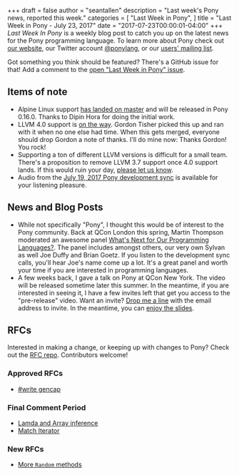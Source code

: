 +++
draft = false
author = "seantallen"
description = "Last week's Pony news, reported this week."
categories = [
    "Last Week in Pony",
]
title = "Last Week in Pony - July 23, 2017"
date = "2017-07-23T00:00:01-04:00"
+++
_Last Week In Pony_ is a weekly blog post to catch you up on the latest news for the Pony programming language. To learn more about Pony check out [our website](ponylang.io), our Twitter account [@ponylang](https://twitter.com/ponylang), or our [users' mailing list](https://pony.groups.io/g/user). 

Got something you think should be featured? There's a GitHub issue for that! Add a comment to the [open "Last Week in Pony" issue](https://github.com/ponylang/ponylang.github.io/issues?q=is%3Aissue+is%3Aopen+label%3Alast-week-in-pony).
<!--more-->


## Items of note

- Alpine Linux support [has landed on master](https://github.com/ponylang/ponyc/pull/1844) and will be released in Pony 0.16.0. Thanks to Dipin Hora for doing the initial work.
- LLVM 4.0 support is [on the way](https://github.com/ponylang/ponyc/pull/2061). Gordon Tisher picked this up and ran with it when no one else had time. When this gets merged, everyone should drop Gordon a note of thanks. I'll do mine now: Thanks Gordon! You rock!
- Supporting a ton of different LLVM versions is difficult for a small team. There's a proposition to remove LLVM 3.7 support once 4.0 support lands. If this would ruin your day, [please let us know](https://github.com/ponylang/ponyc/issues/2063).
- Audio from the [July 19, 2017 Pony development sync](https://pony.groups.io/g/dev/files/Pony%20Sync/July%2019,%202017) is available for your listening pleasure. 

## News and Blog Posts
  
- While not specifically "Pony", I thought this would be of interest to the Pony community. Back at QCon London this spring, Martin Thompson moderated an awesome panel [What's Next for Our Programming Languages?](https://www.infoq.com/presentations/panel-languages-future?utm_source=twitter&utm_medium=link&utm_campaign=calendar). The panel includes amongst others, our very own Sylvan as well Joe Duffy and Brian Goetz. If you listen to the development sync calls, you'll hear Joe's name come up a lot. It's a great panel and worth your time if you are interested in programming languages.
- A few weeks back, I gave a talk on Pony at QCon New York. The video will be released sometime later this summer. In the meantime, if you are interested in seeing it, I have a few invites left that get you access to the "pre-release" video. Want an invite? [Drop me a line](mailto:sean@monkeysnatchbanana.com) with the email address to invite. In the meantime, you can [enjoy the slides](https://speakerdeck.com/seantallen/pony-how-i-learned-to-stop-worrying-and-embrace-an-unproven-technology).

## RFCs

Interested in making a change, or keeping up with changes to Pony? Check out the [RFC repo](https://github.com/ponylang/rfcs). Contributors welcome!

### Approved RFCs
  
- [#write gencap](https://github.com/ponylang/rfcs/blob/master/text/0043-gencap-write.md)

### Final Comment Period
  
- [Lamda and Array inference](https://github.com/ponylang/rfcs/pull/96)  
- [Match Iterator](https://github.com/ponylang/rfcs/pull/95)

### New RFCs
  
- [More `Random` methods](https://github.com/ponylang/rfcs/pull/97)
